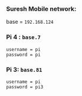### Suresh Mobile network:
base  = `192.168.124`

### Pi 4 : `base.7`
    username = pi 
    password = pi 

### Pi 3: `base.81`
    username = pi 
    password = pi3 

